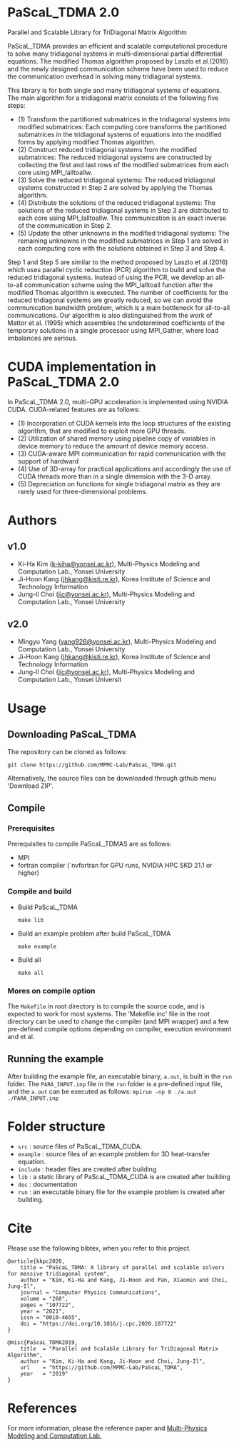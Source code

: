 # PaScaL_TDMA 2.0

Parallel and Scalable Library for TriDiagonal Matrix Algorithm

PaScaL_TDMA provides an efficient and scalable computational procedure to solve many tridiagonal systems in multi-dimensional partial differential equations. The modified Thomas algorithm proposed by Laszlo et al.(2016) and the newly designed communication scheme have been used to reduce the communication overhead in solving many tridiagonal systems.

This library is for both single and many tridiagonal systems of equations. The main algorithm for a tridiagonal matrix consists of the following five steps: 

- (1) Transform the partitioned submatrices in the tridiagonal systems into modified submatrices:
        Each computing core transforms the partitioned submatrices in the tridiagonal systems of equations into the modified forms by applying modified Thomas algorithm.
- (2) Construct reduced tridiagonal systems from the modified submatrices:
        The reduced tridiagonal systems are constructed by collecting the first and last rows of the modified submatrices from each core using MPI_Ialltoallw.
- (3) Solve the reduced tridiagonal systems:
        The reduced tridiagonal systems constructed in Step 2 are solved by applying the Thomas algorithm.
- (4) Distribute the solutions of the reduced tridiagonal systems:
        The solutions of the reduced tridiagonal systems in Step 3 are distributed to each core using MPI_Ialltoallw.
        This communication is an exact inverse of the communication in Step 2.
- (5) Update the other unknowns in the modified tridiagonal systems:
        The remaining unknowns in the modified submatrices in Step 1 are solved in each computing core with the solutions obtained in Step 3 and Step 4.
    
Step 1 and Step 5 are similar to the method proposed by Laszlo et al.(2016) which uses parallel cyclic reduction (PCR) algorithm to build and solve the reduced tridiagonal systems. Instead of using the PCR, we develop an all-to-all communication scheme using the MPI_Ialltoall function after the modified Thomas algorithm is executed. The number of coefficients for the reduced tridiagonal systems are greatly reduced, so we can avoid the communication bandwidth problem, which is a main bottleneck for all-to-all communications. Our algorithm is also distinguished from the work of Mattor et al. (1995) which assembles the undetermined coefficients of the temporary solutions in a single processor using MPI_Gather, where load imbalances are serious.


# CUDA implementation in PaScaL_TDMA 2.0
In PaScaL_TDMA 2.0, multi-GPU acceleration is implemented using NVIDIA CUDA. CUDA-related features are as follows:
- (1) Incorporation of CUDA kernels into the loop structures of the existing algorithm, that are modified to exploit more GPU threads.
- (2) Utilization of shared memory using pipeline copy of variables in device memory to reduce the amount of device memory access.
- (3) CUDA-aware MPI communication for rapid communication with the support of hardward
- (4) Use of 3D-array for practical applications and accordingly the use of CUDA threads more than in a single dimension with the 3-D array.
- (5) Depreciation on functions for single tridiagonal matrix as they are rarely used for three-dimensional problems.


# Authors
## v1.0
- Ki-Ha Kim (k-kiha@yonsei.ac.kr), Multi-Physics Modeling and Computation Lab., Yonsei University
- Ji-Hoon Kang (jhkang@kisti.re.kr), Korea Institute of Science and Technology Information
- Jung-Il Choi (jic@yonsei.ac.kr), Multi-Physics Modeling and Computation Lab., Yonsei University

## v2.0
- Mingyu Yang (yang926@yonsei.ac.kr), Multi-Physics Modeling and Computation Lab., Yonsei University
- Ji-Hoon Kang (jhkang@kisti.re.kr), Korea Institute of Science and Technology Information
- Jung-Il Choi (jic@yonsei.ac.kr), Multi-Physics Modeling and Computation Lab., Yonsei Universit

# Usage
## Downloading PaScaL_TDMA
The repository can be cloned as follows:

```
git clone https://github.com/MPMC-Lab/PaScaL_TDMA.git
```
Alternatively, the source files can be downloaded through github menu 'Download ZIP'.

## Compile
### Prerequisites
Prerequisites to compile PaScaL_TDMAS are as follows:
* MPI
* fortran compiler (`nvfortran for GPU runs, NVIDIA HPC SKD 21.1 or higher)

### Compile and build
* Build PaScaL_TDMA
    ```
	make lib
	```
* Build an example problem after build PaScaL_TDMA

    ```
	make example
	```
* Build all

    ```
	make all
	```
### Mores on compile option
The `Makefile` in root directory is to compile the source code, and is expected to work for most systems. The 'Makefile.inc' file in the root directory can be used to change the compiler (and MPI wrapper) and a few pre-defined compile options depending on compiler, execution environment and et al.

## Running the example
After building the example file, an executable binary, `a.out`, is built in the `run` folder. The `PARA_INPUT.inp` file in the `run` folder is a pre-defined input file, and the `a.out` can be executed as follows:
    ```
	mpirun -np 8 ./a.out ./PARA_INPUT.inp
    ```

# Folder structure
* `src` : source files of PaScaL_TDMA_CUDA.
* `example` : source files of an example problem for 3D heat-transfer equation.
* `include` : header files are created after building
* `lib` : a static library of PaScaL_TDMA_CUDA is are created after building
* `doc` : documentation
* `run` : an executable binary file for the example problem is created after building.

# Cite
Please use the following bibtex, when you refer to this project.

    @article{kkpc2020,
        title = "PaScaL_TDMA: A library of parallel and scalable solvers for massive tridiagonal system",
        author = "Kim, Ki-Ha and Kang, Ji-Hoon and Pan, Xiaomin and Choi, Jung-Il",
        journal = "Computer Physics Communications",
        volume = "260",
        pages = "107722",
        year = "2021",
        issn = "0010-4655",
        doi = "https://doi.org/10.1016/j.cpc.2020.107722"
    }

    @misc{PaScaL_TDMA2019,
        title  = "Parallel and Scalable Library for TriDiagonal Matrix Algorithm",
        author = "Kim, Ki-Ha and Kang, Ji-Hoon and Choi, Jung-Il",
        url    = "https://github.com/MPMC-Lab/PaScaL_TDMA",
        year   = "2019"
    }


# References
For more information, please the reference paper and [Multi-Physics Modeling and Computation Lab.](https://www.mpmc.yonsei.ac.kr/)
